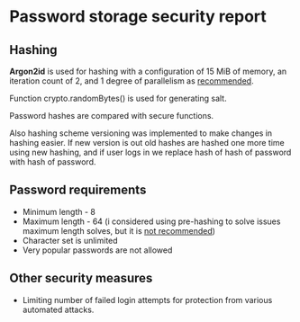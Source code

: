 # Password storage security report

## Hashing
**Argon2id** is used for hashing with a configuration of 15 MiB of memory, an iteration count of 2, and 1 degree of parallelism as [recommended](https://cheatsheetseries.owasp.org/cheatsheets/Password_Storage_Cheat_Sheet.html#argon2id).

Function crypto.randomBytes() is used for generating salt.

Password hashes are compared with secure functions.

Also hashing scheme versioning was implemented to make changes in hashing easier. If new version is out old hashes are hashed one more time using new hashing, and if user logs in we replace hash of hash of password with hash of password.

## Password requirements
- Minimum length - 8
- Maximum length - 64 (i considered using pre-hashing to solve issues maximum length solves, but it is [not recommended](https://cheatsheetseries.owasp.org/cheatsheets/Password_Storage_Cheat_Sheet.html#pre-hashing-passwords))
- Character set is unlimited
- Very popular passwords are not allowed

## Other security measures
- Limiting number of failed login attempts for protection from various automated attacks.